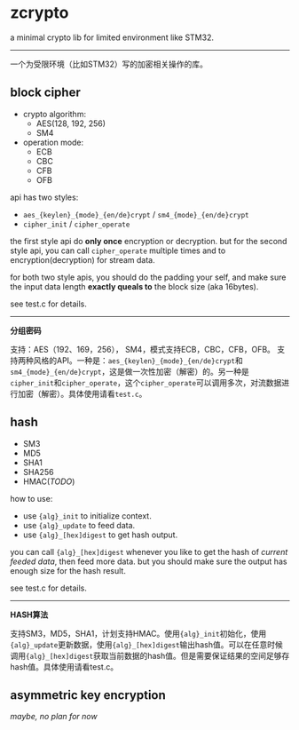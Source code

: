 # zcrypto
a minimal crypto lib for limited environment like STM32.

---
一个为受限环境（比如STM32）写的加密相关操作的库。

## block cipher
* crypto algorithm:
    * AES(128, 192, 256)
    * SM4
* operation mode:
    * ECB
    * CBC
    * CFB
    * OFB

api has two styles:
* `aes_{keylen}_{mode}_{en/de}crypt` / `sm4_{mode}_{en/de}crypt`
* `cipher_init` / `cipher_operate`

the first style api do **only once** encryption or decryption. but for the second style api, you can call `cipher_operate` multiple times and to encryption(decryption) for stream data.

for both two style apis, you should do the padding your self, and make sure the input data length **exactly queals to** the block size (aka 16bytes).

see test.c for details.

---
**分组密码**

支持：AES（192、169，256）， SM4，模式支持ECB，CBC，CFB，OFB。
支持两种风格的API。一种是：`aes_{keylen}_{mode}_{en/de}crypt`和`sm4_{mode}_{en/de}crypt`，这是做一次性加密（解密）的。另一种是`cipher_init`和`cipher_operate`，这个`cipher_operate`可以调用多次，对流数据进行加密（解密）。具体使用请看`test.c`。

## hash
* SM3
* MD5
* SHA1
* SHA256
* HMAC(*TODO*)

how to use:
* use `{alg}_init` to initialize context.
* use `{alg}_update` to feed data.
* use `{alg}_[hex]digest` to get hash output.

you can call `{alg}_[hex]digest` whenever you like to get the hash of *current feeded data*, then feed more data. but you should make sure the output has enough size for the hash result.

see test.c for details.

---
**HASH算法**

支持SM3，MD5，SHA1，计划支持HMAC。使用`{alg}_init`初始化，使用`{alg}_update`更新数据，使用`{alg}_[hex]digest`输出hash值。可以在任意时候调用`{alg}_[hex]digest`获取当前数据的hash值。但是需要保证结果的空间足够存hash值。具体使用请看test.c。

## asymmetric key encryption
*maybe, no plan for now*
